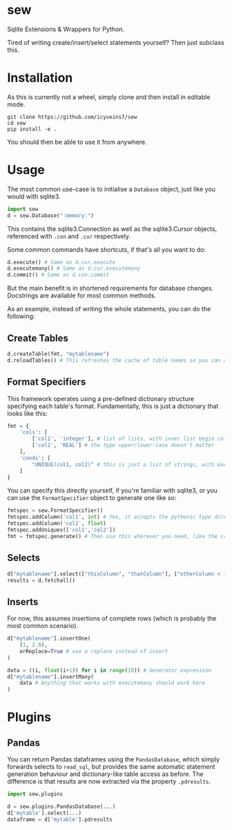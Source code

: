 # sew
Sqlite Extensions &amp; Wrappers for Python.

Tired of writing create/insert/select statements yourself? Then just subclass this.

# Installation
As this is currently not a wheel, simply clone and then install in editable mode.

```
git clone https://github.com/icyveins7/sew
cd sew
pip install -e .
```

You should then be able to use it from anywhere.

# Usage
The most common use-case is to initialise a ```Database``` object, just like you would with sqlite3.

```python
import sew
d = sew.Database(":memory:")
```

This contains the sqlite3.Connection as well as the sqlite3.Cursor objects, referenced with ```.con``` and ```.cur``` respectively.

Some common commands have shortcuts, if that's all you want to do:

```python
d.execute() # Same as d.cur.execute
d.executemany() # Same as d.cur.executemany
d.commit() # Same as d.con.commit
```

But the main benefit is in shortened requirements for database changes. Docstrings are available for most common methods.

As an example, instead of writing the whole statements, you can do the following:

## Create Tables

```python
d.createTable(fmt, "mytablename")
d.reloadTables() # This refreshes the cache of table names so you can access them like a dictionary (see below!)
```

## Format Specifiers
This framework operates using a pre-defined dictionary structure specifying each table's format. Fundamentally, this is just a dictionary that looks like this:

```python
fmt = {
    'cols': [
        ['col1', 'integer'], # list of lists, with inner list begin column name and sqlite type in that order
        ['col2', 'REAL'] # the type upper/lower-case doesn't matter
    ],
    'conds': [
        "UNIQUE(col1, col2)" # this is just a list of strings, with each one specifying an extra condition
    ]
}
```

You can specify this directly yourself, if you're familiar with sqlite3, or you can use the ```FormatSpecifier``` object to generate one like so:

```python
fmtspec = sew.FormatSpecifier()
fmtspec.addColumn('col1', int) # Yes, it accepts the pythonic type directly
fmtspec.addColumn('col2', float)
fmtspec.addUniques(['col1','col2'])
fmt = fmtspec.generate() # Then use this wherever you need, like the createTable() call
```

## Selects

```python
d["mytablename"].select(["thisColumn", "thatColumn"], ["otherColumn < 10"])
results = d.fetchall()
```

## Inserts

For now, this assumes insertions of complete rows (which is probably the most common scenario).

```python
d["mytablename"].insertOne(
    (1, 2.0),
    orReplace=True # use a replace instead of insert
)

data = ((i, float(i+1)) for i in range(10)) # Generator expression
d["mytablename"].insertMany(
    data # Anything that works with executemany should work here
) 
```


# Plugins

## Pandas
You can return Pandas dataframes using the ```PandasDatabase```, which simply forwards selects to ```read_sql```, but provides the same automatic statement generation behaviour and dictionary-like table access as before. The difference is that results are now extracted via the property ```.pdresults```.

```python
import sew.plugins

d = sew.plugins.PandasDatabase(...)
d['mytable'].select(...)
dataframe = d['mytable'].pdresults
```